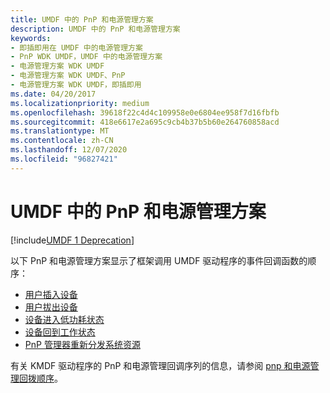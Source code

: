 ```yaml
---
title: UMDF 中的 PnP 和电源管理方案
description: UMDF 中的 PnP 和电源管理方案
keywords:
- 即插即用在 UMDF 中的电源管理方案
- PnP WDK UMDF，UMDF 中的电源管理方案
- 电源管理方案 WDK UMDF
- 电源管理方案 WDK UMDF、PnP
- 电源管理方案 WDK UMDF，即插即用
ms.date: 04/20/2017
ms.localizationpriority: medium
ms.openlocfilehash: 39618f22c4d4c109958e0e6804ee958f7d16fbfb
ms.sourcegitcommit: 418e6617e2a695c9cb4b37b5b60e264760858acd
ms.translationtype: MT
ms.contentlocale: zh-CN
ms.lasthandoff: 12/07/2020
ms.locfileid: "96827421"
---
```

# <a name="pnp-and-power-management-scenarios-in-umdf"></a>UMDF 中的 PnP 和电源管理方案


[!include[UMDF 1 Deprecation](../includes/umdf-1-deprecation.md)]

以下 PnP 和电源管理方案显示了框架调用 UMDF 驱动程序的事件回调函数的顺序：

-   [用户插入设备](a-user-plugs-in-a-device-umdf.md)
-   [用户拔出设备](a-user-unplugs-a-device-umdf.md)
-   [设备进入低功耗状态](a-device-enters-a-low-power-state-umdf.md)
-   [设备回到工作状态](a-device-returns-to-its-working-state-umdf.md)
-   [PnP 管理器重新分发系统资源](the-pnp-manager-redistributes-system-resources-umdf.md)

有关 KMDF 驱动程序的 PnP 和电源管理回调序列的信息，请参阅 [pnp 和电源管理回拨顺序](pnp-and-power-management-callback-sequences.md)。

 

 





